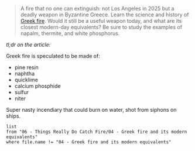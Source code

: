 > A fire that no one can extinguish: not Los Angeles in 2025 but a deadly weapon in Byzantine Greece. Learn the science and history of [Greek fire](https://history.howstuffworks.com/world-history/greek-fire.htm). Would it still be a useful weapon today, and what are its closest modern-day equivalents? Be sure to study the examples of napalm, thermite, and white phosphorus.

*tl;dr on the article:*

Greek fire is speculated to be made of:

- pine resin
- naphtha
- quicklime
- calcium phosphide
- sulfur
- niter

Super nasty incendiary that could burn on water, shot from siphons on ships.

```dataview
list
from "06 - Things Really Do Catch Fire/04 - Greek fire and its modern equivalents"
where file.name != "04 - Greek fire and its modern equivalents"
```
